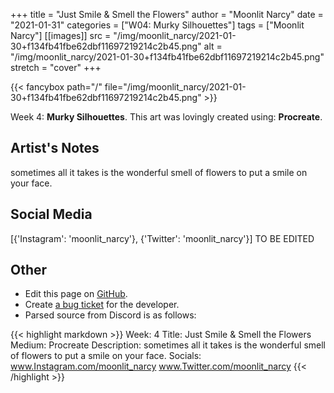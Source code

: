 +++
title =       "Just Smile & Smell the Flowers"
author =      "Moonlit Narcy"
date =        "2021-01-31"
categories =  ["W04: Murky Silhouettes"]
tags =        ["Moonlit Narcy"]
[[images]]
                      src = "/img/moonlit_narcy/2021-01-30+f134fb41fbe62dbf11697219214c2b45.png"
                      alt = "/img/moonlit_narcy/2021-01-30+f134fb41fbe62dbf11697219214c2b45.png"
                      stretch = "cover"
+++


{{< fancybox path="/" file="/img/moonlit_narcy/2021-01-30+f134fb41fbe62dbf11697219214c2b45.png" >}}


Week 4: **Murky Silhouettes**. This art was lovingly created using: **Procreate**.

## Artist's Notes

sometimes all it takes is the wonderful smell of flowers to put a smile on your face.

## Social Media

[{'Instagram': 'moonlit_narcy'}, {'Twitter': 'moonlit_narcy'}] TO BE EDITED

## Other

- Edit this page on [GitHub](https://github.com/teaminkling/web-refresh/edit/main/blog/content/blog/moonlit-narcy-week-4-3b95.md).
- Create [a bug ticket](https://github.com/teaminkling/web-refresh/issues/new?assignees=&labels=bug&template=problem-report.md&title=) for the developer.
- Parsed source from Discord is as follows:

{{< highlight markdown >}}
Week: 4
Title: Just Smile & Smell the Flowers
Medium: Procreate
Description: sometimes all it takes is the wonderful smell of flowers to put a smile on your face.
Socials: www.Instagram.com/moonlit_narcy 
www.Twitter.com/moonlit_narcy
{{< /highlight >}}
